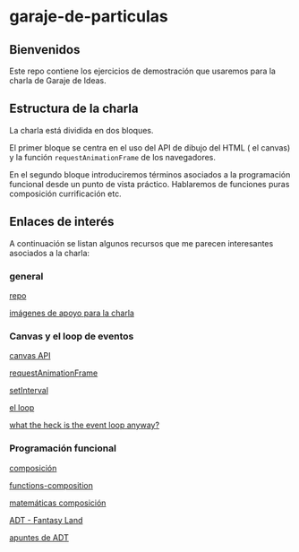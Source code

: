 # garaje-de-particulas

## Bienvenidos
Este repo contiene los ejercicios de demostración que usaremos para la charla de Garaje de Ideas.

## Estructura de la charla
La charla está dividida en dos bloques. 

El primer bloque se centra en el uso del API de dibujo del HTML ( el canvas) y la función `requestAnimationFrame` de los navegadores.

En el segundo bloque introduciremos términos asociados a la programación funcional desde un punto de vista práctico. Hablaremos de funciones puras composición currificación etc.

## Enlaces de interés
A continuación se listan algunos recursos que me parecen interesantes asociados a la charla:

### general

[repo](https://github.com/area73/garaje-de-particulas)

[imágenes de apoyo para la charla](https://www.notion.so/siete3/Garaje-de-part-culas-0942cb752dfb4a52a09160bd29918c6f)

### Canvas y el loop de eventos

[canvas API](https://developer.mozilla.org/en-US/docs/Web/API/CanvasRenderingContext2D/canvas)


[requestAnimationFrame](https://developer.mozilla.org/en-US/docs/Web/API/Window/requestAnimationFrame)

[setInterval](https://www.w3schools.com/jsref/met_win_setinterval.asp)

[el loop](https://www.youtube.com/watch?v=cCOL7MC4Pl0&list=PLv2HGyQB-11LakigClk4p4MiR8eY09--_&index=1&t=1011s)

[what the heck is the event loop anyway?](https://www.youtube.com/watch?v=8aGhZQkoFbQ&t=2s)

### Programación funcional

[composición](https://medium.com/front-end-weekly/how-to-use-powerful-function-composition-in-javascript-3c0447642044)

[functions-composition](https://www.mathsisfun.com/sets/functions-composition.html)

[matemáticas composición](https://www.universoformulas.com/matematicas/analisis/composicion-funciones/)

[ADT - Fantasy Land](https://github.com/fantasyland/fantasy-land)

[apuntes de ADT](https://www.notion.so/c67f2c596feb499fa4d563fbd9d22355?v=c9ce2502c2314fe782db2542ff1f36d4)

